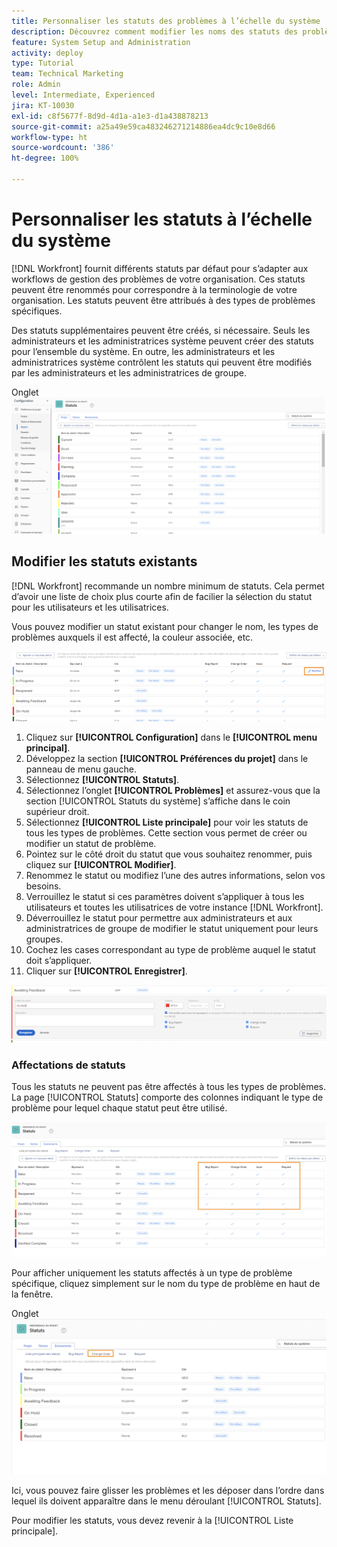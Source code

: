 ```yaml
---
title: Personnaliser les statuts des problèmes à l’échelle du système
description: Découvrez comment modifier les noms des statuts des problèmes, contrôler les types de problèmes pour lesquels un statut est utilisé et verrouiller/déverrouiller les statuts pour la personnalisation au niveau du groupe.
feature: System Setup and Administration
activity: deploy
type: Tutorial
team: Technical Marketing
role: Admin
level: Intermediate, Experienced
jira: KT-10030
exl-id: c8f5677f-8d9d-4d1a-a1e3-d1a438878213
source-git-commit: a25a49e59ca483246271214886ea4dc9c10e8d66
workflow-type: ht
source-wordcount: '386'
ht-degree: 100%

---
```


# Personnaliser les statuts à l’échelle du système

[!DNL Workfront] fournit différents statuts par défaut pour s’adapter aux workflows de gestion des problèmes de votre organisation. Ces statuts peuvent être renommés pour correspondre à la terminologie de votre organisation. Les statuts peuvent être attribués à des types de problèmes spécifiques.

Des statuts supplémentaires peuvent être créés, si nécessaire. Seuls les administrateurs et les administratrices système peuvent créer des statuts pour l’ensemble du système. En outre, les administrateurs et les administratrices système contrôlent les statuts qui peuvent être modifiés par les administrateurs et les administratrices de groupe.

Onglet ![[!UICONTROL Problèmes] sur la page [!UICONTROL Statuts] dans [!UICONTROL Configuration]](assets/admin-fund-all-issue-statuses.png)

## Modifier les statuts existants

[!DNL Workfront] recommande un nombre minimum de statuts. Cela permet d’avoir une liste de choix plus courte afin de facilier la sélection du statut pour les utilisateurs et les utilisatrices.

Vous pouvez modifier un statut existant pour changer le nom, les types de problèmes auxquels il est affecté, la couleur associée, etc.

![Liste de statuts des problèmes avec l’option [!UICONTROL Modifier] mise en surbrillance](assets/admin-fund-edit-issue-status.png)

1. Cliquez sur **[!UICONTROL Configuration]** dans le **[!UICONTROL menu principal]**.
1. Développez la section **[!UICONTROL Préférences du projet]** dans le panneau de menu gauche.
1. Sélectionnez **[!UICONTROL Statuts]**.
1. Sélectionnez l’onglet **[!UICONTROL Problèmes]** et assurez-vous que la section [!UICONTROL Statuts du système] s’affiche dans le coin supérieur droit.
1. Sélectionnez **[!UICONTROL Liste principale]** pour voir les statuts de tous les types de problèmes. Cette section vous permet de créer ou modifier un statut de problème.
1. Pointez sur le côté droit du statut que vous souhaitez renommer, puis cliquez sur **[!UICONTROL Modifier]**.
1. Renommez le statut ou modifiez l’une des autres informations, selon vos besoins.
1. Verrouillez le statut si ces paramètres doivent s’appliquer à tous les utilisateurs et toutes les utilisatrices de votre instance [!DNL Workfront].
1. Déverrouillez le statut pour permettre aux administrateurs et aux administratrices de groupe de modifier le statut uniquement pour leurs groupes.
1. Cochez les cases correspondant au type de problème auquel le statut doit s’appliquer.
1. Cliquer sur **[!UICONTROL Enregistrer]**.

![Fenêtre de création d’un statut](assets/admin-fund-edit-issue-status-2.png)

### Affectations de statuts

Tous les statuts ne peuvent pas être affectés à tous les types de problèmes. La page [!UICONTROL Statuts] comporte des colonnes indiquant le type de problème pour lequel chaque statut peut être utilisé.

![Ordre de modification surligné sur l’onglet Problèmes de la page Statuts](assets/admin-fund-issue-type-statuses.png)


Pour afficher uniquement les statuts affectés à un type de problème spécifique, cliquez simplement sur le nom du type de problème en haut de la fenêtre.

Onglet ![[!UICONTROL Problème] de la page [!UICONTROL Statuts] avec colonnes surlignées](assets/admin-fund-statuses-issue-type.png)

Ici, vous pouvez faire glisser les problèmes et les déposer dans l’ordre dans lequel ils doivent apparaître dans le menu déroulant [!UICONTROL Statuts].

Pour modifier les statuts, vous devez revenir à la [!UICONTROL Liste principale].
